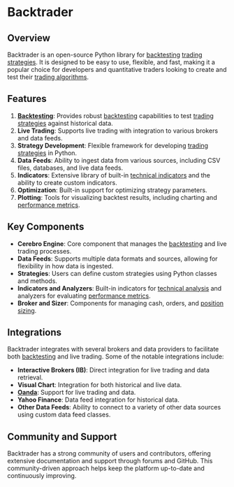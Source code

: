 # Backtrader

## Overview
Backtrader is an open-source Python library for [backtesting](../b/backtesting.md) [trading strategies](../t/trading_strategies.md). It is designed to be easy to use, flexible, and fast, making it a popular choice for developers and quantitative traders looking to create and test their [trading algorithms](../t/trading_algorithms.md).

## Features
1. **[Backtesting](../b/backtesting.md)**: Provides robust [backtesting](../b/backtesting.md) capabilities to test [trading strategies](../t/trading_strategies.md) against historical data.
2. **Live Trading**: Supports live trading with integration to various brokers and data feeds.
3. **Strategy Development**: Flexible framework for developing [trading strategies](../t/trading_strategies.md) in Python.
4. **Data Feeds**: Ability to ingest data from various sources, including CSV files, databases, and live data feeds.
5. **Indicators**: Extensive library of built-in [technical indicators](../t/technical_indicators.md) and the ability to create custom indicators.
6. **Optimization**: Built-in support for optimizing strategy parameters.
7. **Plotting**: Tools for visualizing backtest results, including charting and [performance metrics](../p/performance_metrics.md).

## Key Components
- **Cerebro Engine**: Core component that manages the [backtesting](../b/backtesting.md) and live trading processes.
- **Data Feeds**: Supports multiple data formats and sources, allowing for flexibility in how data is ingested.
- **Strategies**: Users can define custom strategies using Python classes and methods.
- **Indicators and Analyzers**: Built-in indicators for [technical analysis](../t/technical_analysis.md) and analyzers for evaluating [performance metrics](../p/performance_metrics.md).
- **Broker and Sizer**: Components for managing cash, orders, and [position sizing](../p/position_sizing.md).

## Integrations
Backtrader integrates with several brokers and data providers to facilitate both [backtesting](../b/backtesting.md) and live trading. Some of the notable integrations include:

- **Interactive Brokers (IB)**: Direct integration for live trading and data retrieval.
- **Visual Chart**: Integration for both historical and live data.
- **[Oanda](../o/oanda.md)**: Support for live trading and data.
- **Yahoo Finance**: Data feed integration for historical data.
- **Other Data Feeds**: Ability to connect to a variety of other data sources using custom data feed classes.

## Community and Support
Backtrader has a strong community of users and contributors, offering extensive documentation and support through forums and GitHub. This community-driven approach helps keep the platform up-to-date and continuously improving.
